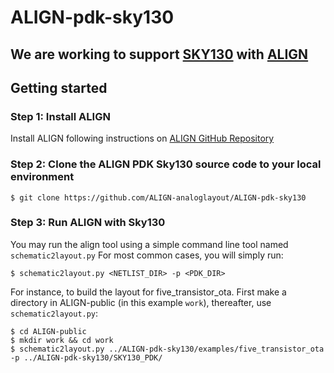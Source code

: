 # ALIGN-pdk-sky130
## We are working to support [SKY130](https://github.com/google/skywater-pdk) with [ALIGN](https://github.com/ALIGN-analoglayout/ALIGN-public)

## Getting started

### Step 1: Install ALIGN
Install ALIGN following instructions on [ALIGN GitHub Repository](https://github.com/ALIGN-analoglayout/ALIGN-public)

### Step 2: Clone the ALIGN PDK Sky130 source code to your local environment
```console
$ git clone https://github.com/ALIGN-analoglayout/ALIGN-pdk-sky130
```

### Step 3: Run ALIGN with Sky130
You may run the align tool using a simple command line tool named `schematic2layout.py`
For most common cases, you will simply run:
```console
$ schematic2layout.py <NETLIST_DIR> -p <PDK_DIR> 
```

For instance, to build the layout for five_transistor_ota. First make a directory in ALIGN-public (in this example `work`), thereafter, use `schematic2layout.py`: 
```console
$ cd ALIGN-public
$ mkdir work && cd work
$ schematic2layout.py ../ALIGN-pdk-sky130/examples/five_transistor_ota -p ../ALIGN-pdk-sky130/SKY130_PDK/
```


